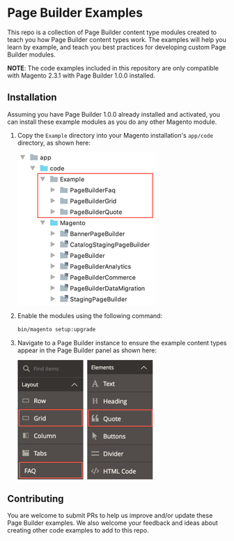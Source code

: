 # Page Builder Examples

This repo is a collection of Page Builder content type modules created to teach you how Page Builder content types work. The examples will help you learn by example, and teach you best practices for developing custom Page Builder modules.

**NOTE**: The code examples included in this repository are only compatible with Magento 2.3.1 with Page Builder 1.0.0 installed.

## Installation

Assuming you have Page Builder 1.0.0 already installed and activated, you can install these example modules as you do any other Magento module. 

1. Copy the `Example` directory into your Magento installation's `app/code` directory, as shown here:
    
    <img src="examples-install-location.png" alt="Examples installation directory" width="318px"/>
    
2. Enable the modules using the following command:

   ```bash
   bin/magento setup:upgrade
   ```
   
3. Navigate to a Page Builder instance to ensure the example content types appear in the Page Builder panel as shown here:

   <img src="example-content-types.png" alt="Content type examples shown in panel" width="310px"/>
    

## Contributing

You are welcome to submit PRs to help us improve and/or update these Page Builder examples. 
We also welcome your feedback and ideas about creating other code examples to add to this repo. 
